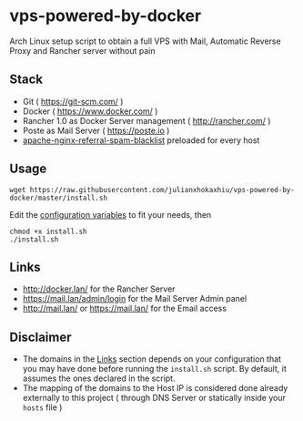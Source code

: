 # vps-powered-by-docker
Arch Linux setup script to obtain a full VPS with Mail, Automatic Reverse Proxy and Rancher server without pain

## Stack
- Git ( https://git-scm.com/ )
- Docker ( https://www.docker.com/ )
- Rancher 1.0 as Docker Server management ( http://rancher.com/ )
- Poste as Mail Server ( https://poste.io )
- [apache-nginx-referral-spam-blacklist](https://github.com/Stevie-Ray/apache-nginx-referral-spam-blacklist) preloaded for every host

## Usage
```
wget https://raw.githubusercontent.com/julianxhokaxhiu/vps-powered-by-docker/master/install.sh
```

Edit the [configuration variables](https://github.com/julianxhokaxhiu/vps-powered-by-docker/blob/master/install.sh#L3) to fit your needs, then

```
chmod +x install.sh
./install.sh
```

## Links
- http://docker.lan/ for the Rancher Server
- https://mail.lan/admin/login for the Mail Server Admin panel
- http://mail.lan/ or https://mail.lan/ for the Email access

## Disclaimer
- The domains in the [Links](#links) section depends on your configuration that you may have done before running the `install.sh` script. By default, it assumes the ones declared in the script.
- The mapping of the domains to the Host IP is considered done already externally to this project ( through DNS Server or statically inside your `hosts` file )
